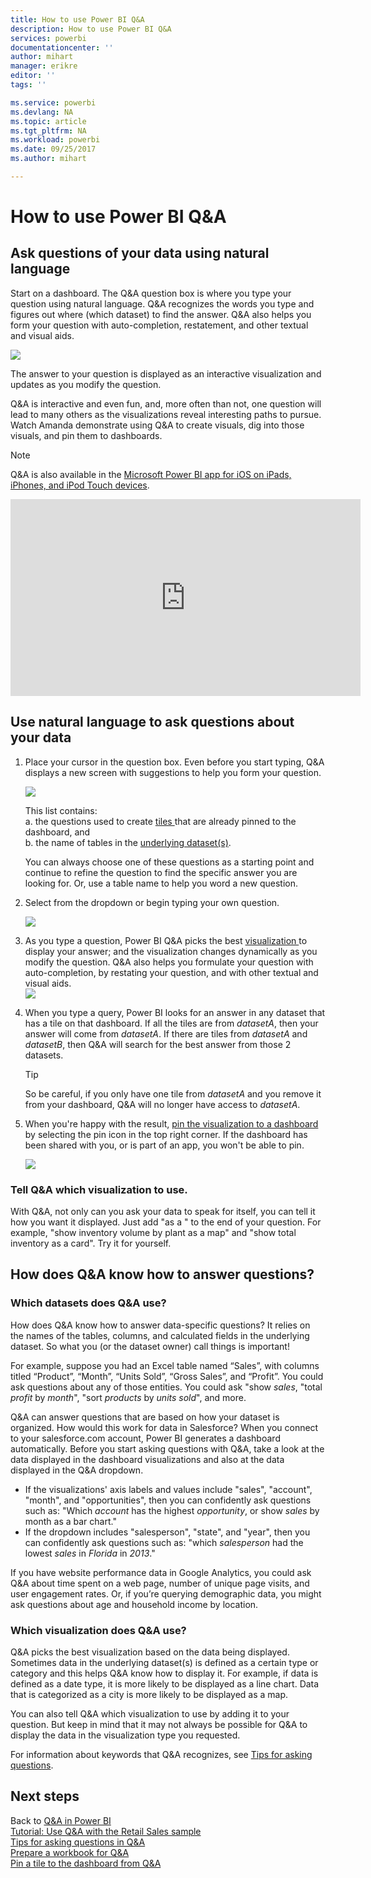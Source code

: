 ```yaml
---
title: How to use Power BI Q&A
description: How to use Power BI Q&A
services: powerbi
documentationcenter: ''
author: mihart
manager: erikre
editor: ''
tags: ''

ms.service: powerbi
ms.devlang: NA
ms.topic: article
ms.tgt_pltfrm: NA
ms.workload: powerbi
ms.date: 09/25/2017
ms.author: mihart

---
```

# How to use Power BI Q&A
## Ask questions of your data using natural language
Start on a dashboard. The Q&A question box is where you type your question using natural language. Q&A recognizes the words you type and figures out where (which dataset) to find the answer. Q&A also helps you form your question with auto-completion, restatement, and other textual and visual aids.

![](media/powerbi-service-how-to-use-q-and-a/powerbi-qna.png)

The answer to your question is displayed as an interactive visualization and updates as you modify the question.

Q&A is interactive and even fun, and, more often than not, one question will lead to many others as the visualizations reveal interesting paths to pursue. Watch Amanda demonstrate using Q&A to create visuals, dig into those visuals, and pin them to dashboards.

> [!NOTE]
> Q&A is also available in the [Microsoft Power BI app for iOS on iPads, iPhones, and iPod Touch devices](powerbi-mobile-ios-qna.md).
> 
> 

<iframe width="560" height="315" src="https://www.youtube.com/embed/qMf7OLJfCz8?list=PL1N57mwBHtN0JFoKSR0n-tBkUJHeMP2cP" frameborder="0" allowfullscreen></iframe>

## Use natural language to ask questions about your data
1. Place your cursor in the question box. Even before you start typing, Q&A displays a new screen with suggestions to help you form your question.
   
   ![](media/powerbi-service-how-to-use-q-and-a/powerbi-qna-cursor.png)  
   
   This list contains:  
   a.  the questions used to create [tiles ](powerbi-service-dashboard-tiles.md)that are already pinned to the dashboard, and  
   b.  the name of tables in the [underlying dataset(s)](service-get-data.md).  
   
   You can always choose one of these questions as a starting point and continue to refine the question to find the specific answer you are looking for. Or, use a table name to help you word a new question.
2. Select from the dropdown or begin typing your own question.  
   
   ![](media/powerbi-service-how-to-use-q-and-a/powerbi-qna-list.png)
3. As you type a question, Power BI Q&A picks the best [visualization ](powerbi-service-visualization-types-for-reports-and-q-and-a.md)to display your answer; and the visualization changes dynamically as you modify the question. Q&A also helps you formulate your question with auto-completion, by restating your question, and with other textual and visual aids.  
   ![](media/powerbi-service-how-to-use-q-and-a/powerbi-qna-viz.png)
4. When you type a query, Power BI looks for an answer in any dataset that has a tile on that dashboard.  If all the tiles are from *datasetA*, then your answer will come from *datasetA*.  If there are tiles from *datasetA* and *datasetB*, then Q&A will search for the best answer from those 2 datasets.
   
   > [!TIP]
   > So be careful, if you only have one tile from *datasetA* and you remove it from your dashboard, Q&A will no longer have access to *datasetA*.
   > 
   > 
5. When you're happy with the result, [pin the visualization to a dashboard](powerbi-service-pin-a-tile-to-a-dashboard-from-the-question-box.md) by selecting the pin icon in the top right corner. If the dashboard has been shared with you, or is part of an app, you won't be able to pin.
   
   ![](media/powerbi-service-how-to-use-q-and-a/PBI_QnA_finish-typing-question.jpg)

### Tell Q&A which visualization to use.
With Q&A, not only can you ask your data to speak for itself, you can tell it how you want it displayed. Just add "as a <visualization type>" to the end of your question.  For example, "show inventory volume by plant as a map" and "show total inventory as a card".  Try it for yourself.

## How does Q&A know how to answer questions?
### Which datasets does Q&A use?
How does Q&A know how to answer data-specific questions? It relies on the names of the tables, columns, and calculated fields in the underlying dataset. So what you (or the dataset owner) call things is important! 

For example, suppose you had an Excel table named “Sales”, with columns titled “Product”, “Month”, “Units Sold”, “Gross Sales”, and “Profit”. You could ask questions about any of those entities.  You could ask "show *sales*, "total *profit* by *month*", "sort *products* by *units sold*", and more.

Q&A can answer questions that are based on how your dataset is organized. How would this work for data in Salesforce? When you connect to your salesforce.com account, Power BI generates a dashboard automatically.  Before you start asking questions with Q&A, take a look at the data displayed in the dashboard visualizations and also at the data displayed in the Q&A dropdown.

* If the visualizations' axis labels and values include "sales",  "account", "month", and "opportunities", then you can confidently ask questions such as: "Which *account* has the highest *opportunity*, or show *sales* by month as a bar chart."
* If the dropdown includes "salesperson", "state", and "year", then you can confidently ask questions such as: "which *salesperson* had the lowest *sales* in *Florida* in *2013*."

If you have website performance data in Google Analytics, you could ask Q&A about time spent on a web page, number of unique page visits, and user engagement rates. Or, if you’re querying demographic data, you might ask questions about age and household income by location.

### Which visualization does Q&A use?
Q&A picks the best visualization based on the data being displayed. Sometimes data in the underlying dataset(s) is defined as a certain type or category and this helps Q&A know how to display it. For example, if data is defined as a date type, it is more likely to be displayed as a line chart. Data that is categorized as a city is more likely to be displayed as a map.

You can also tell Q&A which visualization to use by adding it to your question. But keep in mind that it may not always be possible for Q&A to display the data in the visualization type you requested.

For information about keywords that Q&A recognizes, see [Tips for asking questions](service-q-and-a-tips.md).

## Next steps
Back to [Q&A in Power BI](powerbi-service-q-and-a.md)  
[Tutorial: Use Q&A with the Retail Sales sample](power-bi-visualization-introduction-to-q-and-a.md)  
[Tips for asking questions in Q&A](service-q-and-a-tips.md)  
[Prepare a workbook for Q&A](powerbi-service-make-your-data-work-well-with-q-and-a.md)  
[Pin a tile to the dashboard from Q&A](powerbi-service-pin-a-tile-to-a-dashboard-from-the-question-box.md)  


